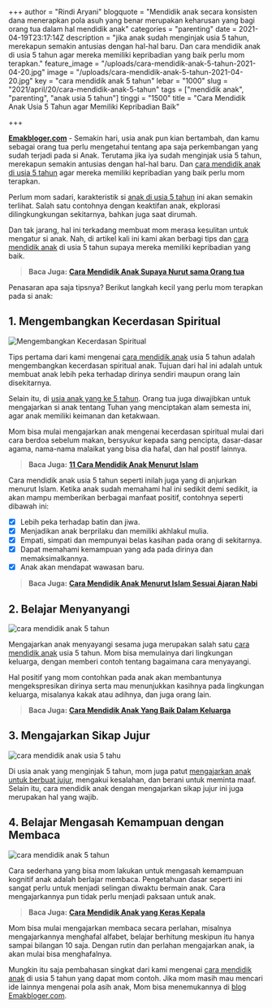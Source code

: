 +++
author = "Rindi Aryani"
blogquote = "Mendidik anak secara konsisten dana menerapkan pola asuh yang benar merupakan keharusan yang bagi orang tua dalam hal mendidik anak"
categories = "parenting"
date = 2021-04-19T23:17:14Z
description = "jika anak sudah menginjak usia 5 tahun, merekapun semakin antusias dengan hal-hal baru. Dan cara mendidik anak di usia 5 tahun agar mereka memiliki kepribadian yang baik perlu mom terapkan."
feature_image = "/uploads/cara-mendidik-anak-5-tahun-2021-04-20.jpg"
image = "/uploads/cara-mendidik-anak-5-tahun-2021-04-20.jpg"
key = "cara mendidik anak 5 tahun"
lebar = "1000"
slug = "2021/april/20/cara-mendidik-anak-5-tahun"
tags = ["mendidik anak", "parenting", "anak usia 5 tahun"]
tinggi = "1500"
title = "Cara Mendidik Anak Usia 5 Tahun agar Memiliki Kepribadian Baik"

+++

[**Emakbloger.com**](/) - Semakin hari, usia anak pun kian bertambah, dan kamu sebagai orang tua perlu mengetahui tentang apa saja perkembangan yang sudah terjadi pada si Anak. Terutama jika iya sudah menginjak usia 5 tahun, merekapun semakin antusias dengan hal-hal baru. Dan [cara mendidik anak di usia 5 tahun](#) agar mereka memiliki kepribadian yang baik perlu mom terapkan.

Perlum mom sadari, karakteristik si [anak di usia 5 tahun](/tags/anak-usia-5-tahun) ini akan semakin terlihat. Salah satu contohnya dengan keaktifan anak, ekplorasi dilingkungkungan sekitarnya, bahkan juga saat dirumah.

Dan tak jarang, hal ini terkadang membuat mom merasa kesulitan untuk mengatur si anak. Nah, di artikel kali ini kami akan berbagi tips dan [cara mendidik anak](https://www.emakbloger.com/2021/april/13/cara-mendidik-anak/) di usia 5 tahun supaya mereka memiliki kepribadian yang baik.

> **Baca Juga:** [**Cara Mendidik Anak Supaya Nurut sama Orang tua**](https://www.emakbloger.com/2021/april/13/cara-mendidik-anak/)

Penasaran apa saja tipsnya? Berikut langkah kecil yang perlu mom terapkan pada si anak:

## 1. Mengembangkan Kecerdasan Spiritual

![Mengembangkan Kecerdasan Spiritual](/uploads/7-cara-mendidik-anak-yang-keras-kepala-1-2021-04-13.jpg "Mengembangkan Kecerdasan Spiritual")

Tips pertama dari kami mengenai [cara mendidik anak](/tags/parenting) usia 5 tahun adalah mengembangkan kecerdasan spiritual anak. Tujuan dari hal ini adalah untuk membuat anak lebih peka terhadap dirinya sendiri maupun orang lain disekitarnya.

Selain itu, di [usia anak yang ke 5 tahun](/tags/anak-usia-5-tahun). Orang tua juga diwajibkan untuk mengajarkan si anak tentang Tuhan yang menciptakan alam semesta ini, agar anak memiliki keimanan dan ketakwaan.

Mom bisa mulai mengajarkan anak mengenai kecerdasan spiritual mulai dari cara berdoa sebelum makan, bersyukur kepada sang pencipta, dasar-dasar agama, nama-nama malaikat yang bisa dia hafal, dan hal postif lainnya.

> **Baca Juga:** [**11 Cara Mendidik Anak Menurut Islam**](https://www.emakbloger.com/cara-mendidik-anak-menurut-islam/)

Cara mendidik anak usia 5 tahun seperti inilah juga yang di anjurkan menurut Islam. Ketika anak sudah memahami hal ini sedikit demi sedikit, ia akan mampu memberikan berbagai manfaat positif, contohnya seperti dibawah ini:

- [x] Lebih peka terhadap batin dan jiwa.
- [x] Menjadikan anak berprilaku dan memiliki akhlakul mulia.
- [x] Empati, simpati dan mempunyai belas kasihan pada orang di sekitarnya.
- [x] Dapat memahami kemampuan yang ada pada dirinya dan memaksimalkannya.
- [x] Anak akan mendapat wawasan baru.

> **Baca Juga:** [**Cara Mendidik Anak Menurut Islam Sesuai Ajaran Nabi**](https://www.emakbloger.com/2021/april/18/cara-mendidik-anak-menurut-islam/)

## 2. Belajar Menyanyangi

![cara mendidik anak 5 tahun](/uploads/mengajarkan-anak-menyayangi-sesama-2021-04-20.jpg "cara mendidik anak 5 tahun")

Mengajarkan anak menyayangi sesama juga merupakan salah satu [cara mendidik anak](/tags/mendidik-anak) usia 5 tahun. Mom bisa memulainya dari lingkungan keluarga, dengan memberi contoh tentang bagaimana cara menyayangi.

Hal positif yang mom contohkan pada anak akan membantunya mengekspresikan dirinya serta mau menunjukkan kasihnya pada lingkungan keluarga, misalanya kakak atau adihnya, dan juga orang lain.

> **Baca Juga:** [**Cara Mendidik Anak Yang Baik Dalam Keluarga**](https://www.emakbloger.com/2021/april/13/cara-mendidik-anak-yang-baik-dalam-keluarga/)

## 3. Mengajarkan Sikap Jujur

![cara mendidik anak usia 5 tahu](/uploads/mengajarkan-sikap-jujur-pada-anak-2021-04-20.jpg "cara mendidik anak usia 5 tahu")

Di usia anak yang menginjak 5 tahun, mom juga patut [mengajarkan anak untuk berbuat jujur](/tags/parenting), mengakui kesalahan, dan berani untuk meminta maaf. Selain itu, cara mendidik anak dengan mengajarkan sikap jujur ini juga merupakan hal yang wajib.

## 4. Belajar Mengasah Kemampuan dengan Membaca

![cara mendidik anak 5 tahun](/uploads/ibu-dan-anak-membaca-2021-04-20.jpg "cara mendidik anak 5 tahun")

Cara sederhana yang bisa mom lakukan untuk mengasah kemampuan kognitif anak adalah berlajar membaca. Pengetahuan dasar seperti ini sangat perlu untuk menjadi selingan diwaktu bermain anak. Cara mengajarkannya pun tidak perlu menjadi paksaan untuk anak.

> **Baca Juga:** [**Cara Mendidik Anak yang Keras Kepala**](https://www.emakbloger.com/2021/april/14/cara-mendidik-anak-keras-kepala/)

Mom bisa mulai mengajarkan membaca secara perlahan, misalnya mengajarkannya menghafal alfabet, belajar berhitung meskipun itu hanya sampai bilangan 10 saja. Dengan rutin dan perlahan mengajarkan anak, ia akan mulai bisa menghafalnya.

Mungkin itu saja pembahasan singkat dari kami mengenai [cara mendidik anak](/tags/mendidik-anak) di usia 5 tahun yang dapat mom contoh. Jika mom masih mau mencari ide lainnya mengenai pola asih anak, Mom bisa menemukannya di [blog Emakbloger.com](/categories/pola-asuh).
